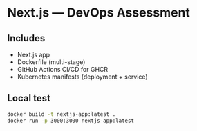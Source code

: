 # Next.js — DevOps Assessment

## Includes
- Next.js app
- Dockerfile (multi-stage)
- GitHub Actions CI/CD for GHCR
- Kubernetes manifests (deployment + service)

## Local test
```bash
docker build -t nextjs-app:latest .
docker run -p 3000:3000 nextjs-app:latest
